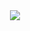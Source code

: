 
<div align="center">
  <img src="https://capsule-render.vercel.app/api?type=waving&color=auto&height=300&section=header&text=capsule%20render&fontSize=90" />
</div>

